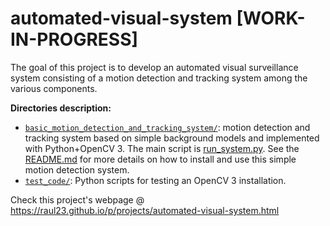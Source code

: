 # automated-visual-system [WORK-IN-PROGRESS]
The goal of this project is to develop an automated visual surveillance system consisting of a motion detection and tracking system among the various components.

**Directories description:**
* [`basic_motion_detection_and_tracking_system/`](https://github.com/raul23/automated-visual-system/tree/master/basic_motion_detection_and_tracking_system): motion detection and tracking system based on simple background models and implemented with Python+OpenCV 3. The main script is [run_system.py](https://github.com/raul23/automated_visual_surveillance_system/blob/master/basic_motion_detection_and_tracking_system/run_system.py). See the [README.md](https://github.com/raul23/automated_visual_surveillance_system/blob/master/basic_motion_detection_and_tracking_system/README.md#basic-motion-detection-and-tracking-system) for more details on how to install and use this simple motion detection system.
* [`test_code/`](https://github.com/raul23/automated_visual_surveillance_system/tree/master/test_code): Python scripts for testing an OpenCV 3 installation.

Check this project's webpage @ https://raul23.github.io/p/projects/automated-visual-system.html
